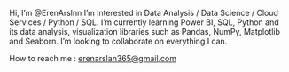 Hi, I’m @ErenArslnn
I’m interested in Data Analysis / Data Science / Cloud Services / Python / SQL.
I’m currently learning Power BI, SQL, Python and its data analysis, visualization libraries such as Pandas, NumPy, Matplotlib and Seaborn.
I’m looking to collaborate on everything I can.

How to reach me : erenarslan365@gmail.com

